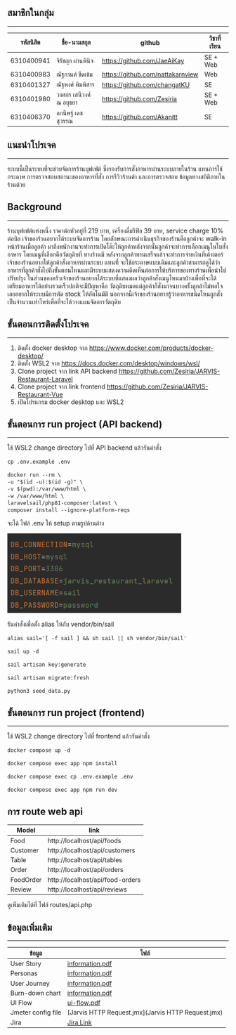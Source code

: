 ## สมาชิกในกลุ่ม
___
| รหัสนิสิต   | ชื่อ-นามสกุล            | github                           | วิชาที่เรียน |
|-------------|-------------------------|----------------------------------|--------------|
| 6310400941  | จิรัชญา ผ่านพินิจ       | https://github.com/JaeAiKay      | SE + Web     |
| 6310400983  | ณัฐกานต์ ขีดเข้ม        | https://github.com/nattakarnview | Web          |
| 6310401327  | ณัฐพงศ์ พิมพิสาร        | https://github.com/changatKU     | SE           |
| 6310401980  | วงศกร เสนีวงศ์ ณ อยุธยา | https://github.com/Zesiria       | SE + Web     |
| 6310406370  | อกนิษฐ์ เดชสุวรรณ       | https://github.com/Akanitt       | SE           |

## แนะนำโปรเจค
___
ระบบนี้เป็นระบบที่จะช่วยจัดการร้านบุฟเฟ่ต์ ซึ่งรองรับการสั่งอาหารผ่านระบบภายในร้าน
แทนการใช้กระดาษ การตรวจสอบสถานะของอาหารที่สั่ง การรีวิวร้านค้า และการตรวจสอบ
ข้อมูลทางสถิติภายในร้านด้วย

## Background
___
ร้านบุฟเฟต์แห่งหนึ่ง ราคาต่อหัวอยู่ที่ 219 บาท, เครื่องดื่มรีฟิล 39 บาท, service charge 10% ต่อบิล
เจ้าของร้านอยากได้ระบบจัดการร้าน โดยลักษณะการดำเนินธุรกิจของร้านคือลูกค้าจะ walk-in หน้าร้านเมื่อลูกค้า
มาถึงพนักงานจะทำการเปิดโต๊ะให้ลูกค้าหลังจากนั้นลูกค้าจะทำการเลือกเมนูในใบสั่งอาหาร โดยเมนูที่เลือกคือวัตถุดิบที่
ทางร้านมี หลังจากลูกค้าทานเสร็จแล้วจะทำการจ่ายเงินที่เค้าเตอร์ เจ้าของร้านอยากให้ลูกค้าสั่งอาหารผ่านระบบ แทนที่
จะใช้กระดาษแบบเดิมและลูกค้าสามารถดูได้ว่าอาหารที่ลูกค้าสั่งไปถึงขั้นตอนไหนและมีระบบแสดงความคิดเห็นต่อการให้บริการของทางร้านเพื่อนำไปปรับปรุง
ในส่วนของครัวเจ้าของร้านอยากได้ระบบที่แสดงผลว่าลูกค้าสั่งเมนูไหนมาบ้างเพื่อที่จะได้เตรียมอาหารได้อย่างรวดเร็วปกติจะมีปัญหาคือ
วัตถุดิบหมดแต่ลูกค้าก็สั่งมาจนบางครั้งลูกค้าไม่พอใจเลยอยากให้ระบบมีการตัด stock ให้อัตโนมัติ
นอกจากนี้เจ้าของร้านอยากรู้ว่าอาหารชนิดไหนถูกสั่งเป็นจำนวนเท่าไหร่เพื่อที่จะได้วางแผนจัดการวัตถุดิบ

## ขั้นตอนการติดตั้งโปรเจค
___
1. ติดตั้ง docker desktop จาก https://www.docker.com/products/docker-desktop/
2. ติดตั้ง WSL2 จาก https://docs.docker.com/desktop/windows/wsl/
3. Clone project จาก link API backend https://github.com/Zesiria/JARVIS-Restaurant-Laravel
4. Clone project จาก link frontend https://github.com/Zesiria/JARVIS-Restaurant-Vue
5. เปิดโปรแกรม docker desktop และ WSL2

## ขั้นตอนการ run project (API backend)
___
ใช้ WSL2 change directory ไปที่ API backend แล้วรันคำสั่ง

```angular2html
cp .env.example .env
```

```angular2html
docker run --rm \
-u "$(id -u):$(id -g)" \
-v $(pwd):/var/www/html \
-w /var/www/html \
laravelsail/php81-composer:latest \
composer install --ignore-platform-reqs
```


จะได้ ไฟล์ .env ให้ setup ตามรูปด้านล่าง

![img_1.png](img_1.png)

รันคำสั่งเพื่อตั้ง alias ให้กับ vendor/bin/sail
```angular2html
alias sail='[ -f sail ] && sh sail || sh vendor/bin/sail'
```

```angular2html
sail up -d
```

```angular2html
sail artisan key:generate
```

```angular2html
sail artisan migrate:fresh
```

```angular2html
python3 seed_data.py
```

## ขั้นตอนการ run project (frontend)
___
ใช้ WSL2 change directory ไปที่ frontend แล้วรันคำสั่ง
```angular2html
docker compose up -d
```
```angular2html
docker compose exec app npm install
```
```angular2html
docker compose exec cp .env.example .env
```
```angular2html
docker compose exec app npm run dev
```

## การ route web api
| Model     | link                             |
|-----------|----------------------------------|
| Food      | http://localhost/api/foods       |
| Customer  | http://localhost/api/customers   |
| Table     | http://localhost/api/tables      |
| Order     | http://localhost/api/orders      |
| FoodOrder | http://localhost/api/food-orders |
| Review    | http://localhost/api/reviews     |

ดูเพิ่มเติมได้ที่ ไฟล์ routes/api.php

## ข้อมูลเพิ่มเติม
___
| ข้อมูล             | ไฟล์                                                                                    |
|--------------------|-----------------------------------------------------------------------------------------|
| User Story         | [information.pdf](information.pdf)                                                      |
| Personas           | [information.pdf](information.pdf)                                                      |
| User Journey       | [information.pdf](information.pdf)                                                      |
| Burn-down chart    | [information.pdf](information.pdf)                                                      |
| UI Flow            | [ui-flow.pdf](ui-flow.pdf)                                                              |
| Jmeter config file | [Jarvis HTTP Request.jmx](Jarvis HTTP Request.jmx)                                      |
| Jira               | [Jira Link](https://wongsakonproject.atlassian.net/jira/software/projects/JR/boards/2)  |


